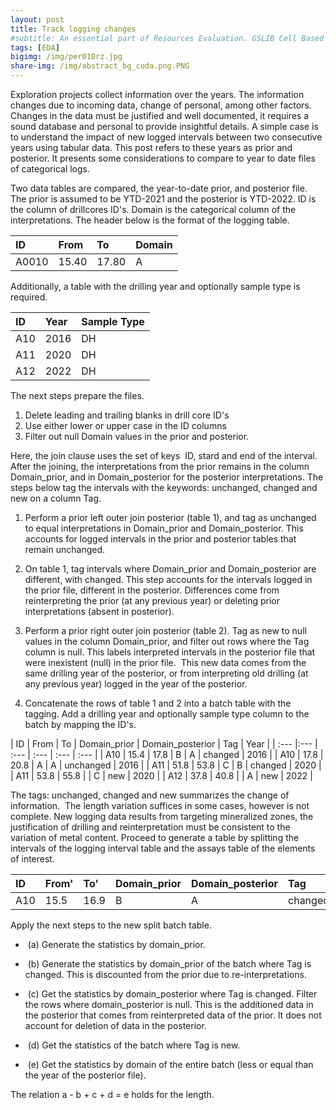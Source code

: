 ```yaml
---
layout: post
title: Track logging changes
#subtitle: An essential part of Resources Evaluation. GSLIB Cell Based Method.
tags: [EDA]
bigimg: /img/per010rz.jpg
share-img: /img/abstract_bg_cuda.png.PNG
---
```


Exploration projects collect information over the years. The information changes due to incoming data, change of personal, among other factors. Changes in the data must be justified and well documented, it requires a sound database and personal to provide insightful details. A simple case is to understand the impact of new logged intervals between two consecutive years using tabular data. This post refers to these years as prior and posterior. It presents some considerations to compare to year to date files of categorical logs.

Two data tables are compared, the year-to-date prior, and posterior file. The prior is assumed to be YTD-2021 and the posterior is YTD-2022. ID is the column of drillcores ID's. Domain is the categorical column of the interpretations. The header below is the format of the logging table. 

| ID | From | To | Domain |
| :--- | :---- | :--- | :--- |
| A0010 | 15.40 | 17.80 | A |

Additionally, a table with the  drilling year and optionally sample type is required.

| ID | Year | Sample Type |
| :--- |:--- | :--- |
| A10 | 2016 | DH |
| A11 | 2020 | DH |
| A12 | 2022 | DH |

The next steps prepare the files.

1. Delete leading and trailing blanks in drill core ID's
2. Use either lower or upper case in the ID columns
3. Filter out null Domain values in the prior and posterior.

Here, the join clause uses the set of keys  ID, stard and end of the interval. After the joining, the interpretations from the prior remains in the column Domain_prior, and in Domain_posterior for the posterior interpretations. The steps below tag the intervals with the keywords: unchanged, changed and new on a column Tag.

1. Perform a prior left outer join posterior (table 1), and tag as unchanged to equal interpretations in Domain_prior and Domain_posterior. This accounts for logged intervals in the prior and posterior tables that remain unchanged.

2. On table 1, tag intervals where Domain_prior and Domain_posterior are different, with changed. This step accounts for the intervals logged in the prior file, different in the posterior. Differences come from reinterpreting the prior (at any previous year) or deleting prior interpretations (absent in posterior).

3. Perform a prior right outer join posterior (table 2). Tag as new to null values in the column Domain_prior, and filter out rows where the Tag column is null. This labels interpreted intervals in the posterior file that were inexistent (null) in the prior file.  This new data comes from the same drilling year of the posterior, or from interpreting old drilling (at any previous year) logged in the year of the posterior.

4. Concatenate the rows of table 1 and 2 into a batch table with the tagging. Add a drilling year and optionally sample type column to the batch by mapping the ID's.

| ID | From | To | Domain_prior | Domain_posterior | Tag | Year |
| :--- |:--- | :--- | :--- | :--- | :--- |
| A10 | 15.4 | 17.8 | B | A | changed | 2016 |
| A10 | 17.8 | 20.8 | A | A | unchanged | 2016 |
| A11 | 51.8 | 53.8 | C | B | changed | 2020 |
| A11 | 53.8 | 55.8 |  | C | new | 2020 |
| A12 | 37.8 | 40.8 |   | A | new | 2022 |

The tags: unchanged, changed and new summarizes the change of information.  The length variation suffices in some cases, however is not complete. New logging data results from targeting mineralized zones, the justification of drilling and reinterpretation must be consistent to the variation of metal content. Proceed to generate a table by splitting the intervals of the logging interval table and the assays table of the elements of interest. 

| ID | From' | To' | Domain_prior | Domain_posterior | Tag | Year | Grade |
| :--- |:--- | :--- | :--- | :--- | :--- | :--- | :--- |
| A10 | 15.5 | 16.9 | B | A | changed | 2016 | 0.30 |

Apply the next steps to the new split batch table.

-  (a) Generate the statistics by domain_prior.

-  (b) Generate the statistics by domain_prior of the batch where Tag is changed. This is discounted from the prior due to re-interpretations.

-  (c) Get the statistics by domain_posterior where Tag is changed. Filter the rows where domain_posterior is null. This is the additioned data in the posterior that comes from reinterpreted data of the prior. It does not account for deletion of data in the posterior.

-  (d) Get the statistics of the batch where Tag is new.

-  (e) Get the statistics by domain of the entire batch (less or equal than the year of the posterior file).

The relation a - b + c + d = e holds for the length.